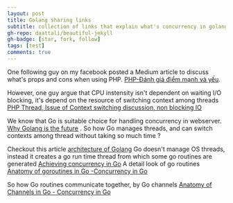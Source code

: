 ```yaml
---
layout: post
title: Golang sharing links
subtitle: collection of links that explain what's concurrency in golang, how golang routine works
gh-repo: daattali/beautiful-jekyll
gh-badge: [star, fork, follow]
tags: [test]
comments: true
---
```


One following guy on my facebook posted a Medium article to discuss what's props and cons when using PHP. 
[PHP-Đánh giá điểm mạnh và yếu](https://medium.com/@tuyendoan/php-%C4%91%C3%A1nh-gi%C3%A1-%C4%91i%E1%BB%83m-m%E1%BA%A1nh-%C4%91i%E1%BB%83m-y%E1%BA%BFu-62195403dd1b?fbclid=IwAR0TXlvJB34CpmGgDLwH3Qan7zO4NSq74s2NFAOmKKbSGE3p6N86cLjTFXI).

However, one guy argue that CPU instensity isn't dependent on waiting I/O blocking, it's depend on the resource of switching context among threads
[PHP Thread, Issue of Context switching discussion, non blocking IO](https://www.facebook.com/NghiaLeMinh/posts/10212990813876056?comment_id=10212994227281389&comment_tracking=%7B%22tn%22%3A%22R%22%7D)

We know that Go is suitable choice for handling concurrency in webserver. [Why Golang is the future](https://medium.com/@Sandra_Parker/why-golang-is-the-future-part-1-ed7dd4f419d) . So how Go manages threads, and can switch contexts among thread without taking so much time ? 

Checkout this article [architecture of Golang](https://medium.com/@Sandra_Parker/why-golang-is-the-future-part-1-ed7dd4f419d)
Go doesn't manage OS threads, instead it creates a go run time thread from which some go routines are generated [Achieving concurrency in Go](https://medium.com/rungo/achieving-concurrency-in-go-3f84cbf870ca)
A detail look of go routines [Anatomy of goroutines in Go -Concurrency in Go](https://medium.com/rungo/anatomy-of-goroutines-in-go-concurrency-in-go-a4cb9272ff88)

So how Go routines communicate together, by Go channels [Anatomy of Channels in Go - Concurrency in Go](https://medium.com/rungo/anatomy-of-channels-in-go-concurrency-in-go-1ec336086adb)
